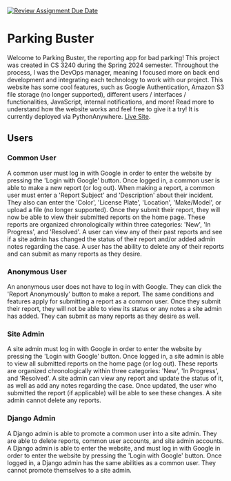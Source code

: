[![Review Assignment Due Date](https://classroom.github.com/assets/deadline-readme-button-24ddc0f5d75046c5622901739e7c5dd533143b0c8e959d652212380cedb1ea36.svg)](https://classroom.github.com/a/qgEWmaMc)
# Parking Buster

Welcome to Parking Buster, the reporting app for bad parking! This project was created in CS 3240 during the Spring 2024 semester. Throughout the process, I was the DevOps manager, meaning I focused more on back end development and integrating each technology to work with our project. This website has some cool features, such as Google Authentication, Amazon S3 file storage (no longer supported), different users / interfaces / functionalities, JavaScript, internal notifications, and more! Read more to understand how the website works and feel free to give it a try! It is currently deployed via PythonAnywhere. [Live Site](https://neallang.pythonanywhere.com/).

## Users

### Common User
A common user must log in with Google in order to enter the website by pressing the 'Login with Google' button. Once logged in, a common user is able to make a new report (or log out). When making a report, a common user must enter a 'Report Subject' and 'Description' about their incident. They also can enter the 'Color', 'License Plate', 'Location', 'Make/Model', or upload a file (no longer supported). Once they submit their report, they will now be able to view their submitted reports on the home page. These reports are organized chronologically within three categories:  'New', 'In Progress', and 'Resolved'. A user can view any of their past reports and see if a site admin has changed the status of their report and/or added admin notes regarding the case. A user has the ability to delete any of their reports and can submit as many reports as they desire.

### Anonymous User
An anonymous user does not have to log in with Google. They can click the 'Report Anonymously' button to make a report. The same conditions and features apply for submitting a report as a common user. Once they submit their report, they will not be able to view its status or any notes a site admin has added. They can submit as many reports as they desire as well.

### Site Admin
A site admin must log in with Google in order to enter the website by pressing the 'Login with Google' button. Once logged in, a site admin is able to view all submitted reports on the home page (or log out). These reports are organized chronologically within three categories:  'New', 'In Progress', and 'Resolved'. A site admin can view any report and update the status of it, as well as add any notes regarding the case. Once updated, the user who submitted the report (if applicable) will be able to see these changes. A site admin cannot delete any reports.

### Django Admin
A Django admin is able to promote a common user into a site admin. They are able to delete reports, common user accounts, and site admin accounts. A Django admin is able to enter the website, and must log in with Google in order to enter the website by pressing the 'Login with Google' button. Once logged in, a Django admin has the same abilities as a common user. They cannot promote themselves to a site admin.
